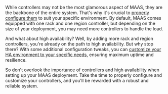 <!-- "How to manage controllers" -->
While controllers may not be the most glamorous aspect of MAAS, they are the backbone of the entire system. That's why it's crucial to [properly configure them](/t/how-to-configure-controllers/5172) to suit your specific environment. By default, MAAS comes equipped with one rack and one region controller, but depending on the size of your deployment, you may need more controllers to handle the load.

And what about high availability? Well, by adding more rack and region controllers, you're already on the path to high availability. But why stop there? With some additional configuration tweaks, you can [customize your HA environment to your specific needs](/t/how-to-enable-high-availability/5120), ensuring maximum uptime and resilience.

So don't overlook the importance of controllers and high availability when setting up your MAAS deployment. Take the time to properly configure and customize your controllers, and you'll be rewarded with a robust and reliable system.
